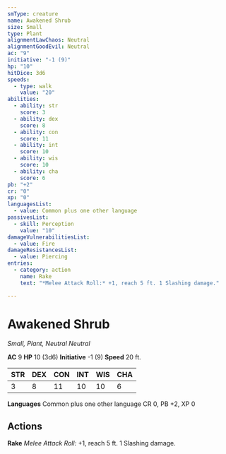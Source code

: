```yaml
---
smType: creature
name: Awakened Shrub
size: Small
type: Plant
alignmentLawChaos: Neutral
alignmentGoodEvil: Neutral
ac: "9"
initiative: "-1 (9)"
hp: "10"
hitDice: 3d6
speeds:
  - type: walk
    value: "20"
abilities:
  - ability: str
    score: 3
  - ability: dex
    score: 8
  - ability: con
    score: 11
  - ability: int
    score: 10
  - ability: wis
    score: 10
  - ability: cha
    score: 6
pb: "+2"
cr: "0"
xp: "0"
languagesList:
  - value: Common plus one other language
passivesList:
  - skill: Perception
    value: "10"
damageVulnerabilitiesList:
  - value: Fire
damageResistancesList:
  - value: Piercing
entries:
  - category: action
    name: Rake
    text: "*Melee Attack Roll:* +1, reach 5 ft. 1 Slashing damage."

---
```


# Awakened Shrub
*Small, Plant, Neutral Neutral*

**AC** 9
**HP** 10 (3d6)
**Initiative** -1 (9)
**Speed** 20 ft.

| STR | DEX | CON | INT | WIS | CHA |
| --- | --- | --- | --- | --- | --- |
| 3 | 8 | 11 | 10 | 10 | 6 |

**Languages** Common plus one other language
CR 0, PB +2, XP 0

## Actions

**Rake**
*Melee Attack Roll:* +1, reach 5 ft. 1 Slashing damage.
